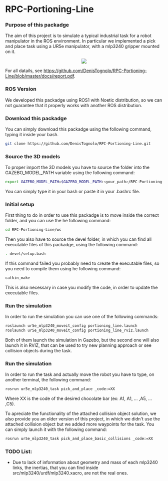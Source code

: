 # RPC-Portioning-Line

### Purpose of this packadge
The aim of this project is to simulate a typical industrial task for a robot manipulator in the ROS environment. In particular we implemented a pick and place task using a UR5e manipulator, with a mlp3240 gripper mounted on it.

<p align="center">
  <img src="docs/images/Portioning_Line_Demo.gif">
</p>

For all datails, see https://github.com/DenisTognolo/RPC-Portioning-Line/blob/master/docs/report.pdf.

### ROS Version
We developed this packadge using ROS1 with Noetic distribution, so we can not guarantee that it properly works with another ROS distribution.

### Download this packadge
You can simply download this packadge using the following command, typing it inside your bash.

```bash
git clone https://github.com/DenisTognolo/RPC-Portioning-Line.git
```

### Source the 3D models
To proper import the 3D models you have to source the folder into the GAZEBO_MODEL_PATH variable using the following command:

```bash
export GAZEBO_MODEL_PATH=$GAZEBO_MODEL_PATH:<your_path>/RPC-Portioning-Line/models/dae
```
You can simply type it in your bash or paste it in your .bashrc file.

### Initial setup
First thing to do in order to use this packadge is to move inside the correct folder, and you can use the he following command:
```bash
cd RPC-Portioning-Line/ws
```
Then you also have to source the devel folder, in which you can find all executable files of this packadge, using the following command: 
```bash
. devel/setup.bash
```
If this command failed you probably need to create the executable files, so you need to compile them using he following command: 
```bash
catkin_make
```
This is also necessary in case you modify the code, in order to update the executable files. 

### Run the simulation
In order to run the simulation you can use one of the following commands:
```bash
roslaunch ur5e_mlp3240_moveit_config portioning_line.launch
roslaunch ur5e_mlp3240_moveit_config portioning_line_rviz.launch
```
Both of them launch the simulation in Gazebo, but the second one will also launch it in RVIZ, that can be used to try new planning approach or see collision objects during the task.

### Run the simulation
In order to run the task and actually move the robot you have to type, on another terminal, the following command:
```bash
rosrun ur5e_mlp3240_task pick_and_place _code:=XX
```
Where XX is the code of the desired chocolate bar (ex: A1, A1, ... ,A5, ... ,C5).

To apreciate the functionality of the attached collision object solution, we also provide you an older version of this project, in which we didn't use the attached collision object but we added more waypoints for the task. You can simply launch it with the following command:
```bash
rosrun ur5e_mlp3240_task pick_and_place_basic_collisions _code:=XX
```

### TODO List:
* Due to lack of information about geometry and mass of each mlp3240 links, the inertias, that you can find inside src/mlp3240/urdf/mlp3240.xacro, are not the real ones.
